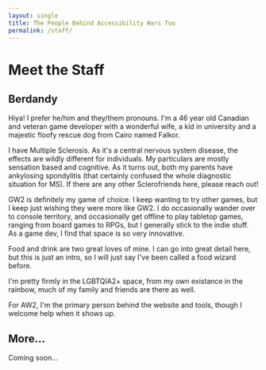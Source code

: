 ```yaml
---
layout: single
title: The People Behind Accessibility Wars Too
permalink: /staff/
---
```


# Meet the Staff

## Berdandy

Hiya! I prefer he/him and they/them pronouns. I'm a 46 year old Canadian and veteran game developer with a wonderful wife, a kid in university and a majestic floofy rescue dog from Cairo named Falkor.

I have Multiple Sclerosis. As it's a central nervous system disease, the effects are wildly different for individuals. My particulars are mostly sensation based and cognitive. As it turns out, both my parents have ankylosing spondylitis (that certainly confused the whole diagnostic situation for MS). If there are any other Sclerofriends here, please reach out!

GW2 is definitely my game of choice. I keep wanting to try other games, but I keep just wishing they were more like GW2. I do occasionally wander over to console territory, and occasionally get offline to play tabletop games, ranging from board games to RPGs, but I generally stick to the indie stuff. As a game dev, I find that space is so very innovative.

Food and drink are two great loves of mine. I can go into great detail here, but this is just an intro, so I will just say I've been called a food wizard before.

I'm pretty firmly in the LGBTQIA2+ space, from my own existance in the rainbow, much of my family and friends are there as well.

For AW2, I'm the primary person behind the website and tools, though I welcome help when it shows up.

## More...

Coming soon...
